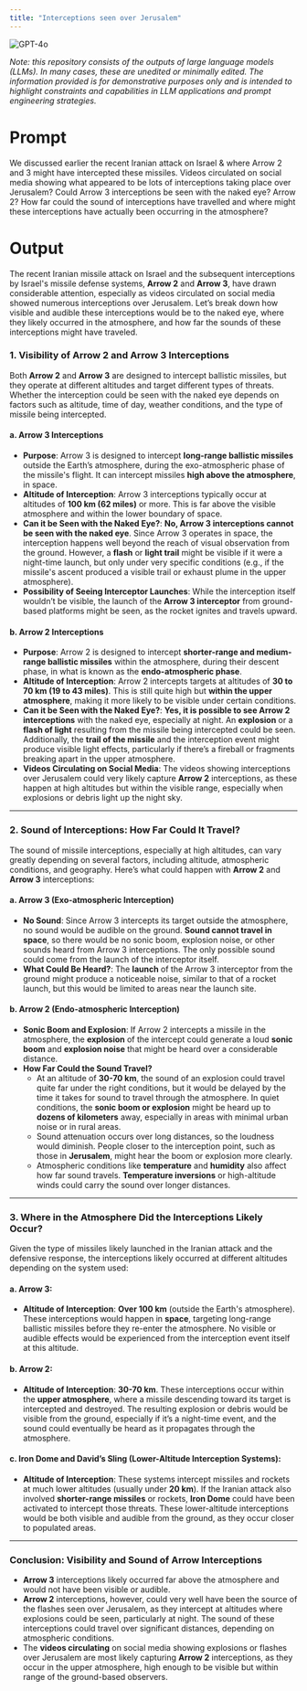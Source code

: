 ```yaml
---
title: "Interceptions seen over Jerusalem"
---
```

![GPT-4o](https://img.shields.io/badge/GPT--4o-3333FF?style=for-the-badge&logo=openai&logoColor=white)



*Note: this repository consists of the outputs of large language models (LLMs). In many cases, these are unedited or minimally edited. The information provided is for demonstrative purposes only and is intended to highlight constraints and capabilities in LLM applications and prompt engineering strategies.*


# Prompt

We discussed earlier the recent Iranian attack on Israel & where Arrow 2 and 3 might have intercepted these missiles. Videos circulated on social media showing what appeared to be lots of interceptions taking place over Jerusalem? Could Arrow 3 interceptions be seen with the naked eye? Arrow 2? How far could the sound of interceptions have travelled and where might these interceptions have actually been occurring in the atmosphere?

# Output

The recent Iranian missile attack on Israel and the subsequent interceptions by Israel's missile defense systems, **Arrow 2** and **Arrow 3**, have drawn considerable attention, especially as videos circulated on social media showed numerous interceptions over Jerusalem. Let’s break down how visible and audible these interceptions would be to the naked eye, where they likely occurred in the atmosphere, and how far the sounds of these interceptions might have traveled.

### 1. **Visibility of Arrow 2 and Arrow 3 Interceptions**

Both **Arrow 2** and **Arrow 3** are designed to intercept ballistic missiles, but they operate at different altitudes and target different types of threats. Whether the interception could be seen with the naked eye depends on factors such as altitude, time of day, weather conditions, and the type of missile being intercepted.

#### a. **Arrow 3 Interceptions**
   - **Purpose**: Arrow 3 is designed to intercept **long-range ballistic missiles** outside the Earth’s atmosphere, during the exo-atmospheric phase of the missile's flight. It can intercept missiles **high above the atmosphere**, in space.
   - **Altitude of Interception**: Arrow 3 interceptions typically occur at altitudes of **100 km (62 miles)** or more. This is far above the visible atmosphere and within the lower boundary of space.
   - **Can it be Seen with the Naked Eye?**: **No, Arrow 3 interceptions cannot be seen with the naked eye**. Since Arrow 3 operates in space, the interception happens well beyond the reach of visual observation from the ground. However, a **flash** or **light trail** might be visible if it were a night-time launch, but only under very specific conditions (e.g., if the missile's ascent produced a visible trail or exhaust plume in the upper atmosphere).
   - **Possibility of Seeing Interceptor Launches**: While the interception itself wouldn’t be visible, the launch of the **Arrow 3 interceptor** from ground-based platforms might be seen, as the rocket ignites and travels upward. 

#### b. **Arrow 2 Interceptions**
   - **Purpose**: Arrow 2 is designed to intercept **shorter-range and medium-range ballistic missiles** within the atmosphere, during their descent phase, in what is known as the **endo-atmospheric phase**.
   - **Altitude of Interception**: Arrow 2 intercepts targets at altitudes of **30 to 70 km (19 to 43 miles)**. This is still quite high but **within the upper atmosphere**, making it more likely to be visible under certain conditions.
   - **Can it be Seen with the Naked Eye?**: **Yes, it is possible to see Arrow 2 interceptions** with the naked eye, especially at night. An **explosion** or a **flash of light** resulting from the missile being intercepted could be seen. Additionally, the **trail of the missile** and the interception event might produce visible light effects, particularly if there’s a fireball or fragments breaking apart in the upper atmosphere.
   - **Videos Circulating on Social Media**: The videos showing interceptions over Jerusalem could very likely capture **Arrow 2** interceptions, as these happen at high altitudes but within the visible range, especially when explosions or debris light up the night sky.

---

### 2. **Sound of Interceptions: How Far Could It Travel?**

The sound of missile interceptions, especially at high altitudes, can vary greatly depending on several factors, including altitude, atmospheric conditions, and geography. Here’s what could happen with **Arrow 2** and **Arrow 3** interceptions:

#### a. **Arrow 3 (Exo-atmospheric Interception)**
   - **No Sound**: Since Arrow 3 intercepts its target outside the atmosphere, no sound would be audible on the ground. **Sound cannot travel in space**, so there would be no sonic boom, explosion noise, or other sounds heard from Arrow 3 interceptions. The only possible sound could come from the launch of the interceptor itself.
   - **What Could Be Heard?**: The **launch** of the Arrow 3 interceptor from the ground might produce a noticeable noise, similar to that of a rocket launch, but this would be limited to areas near the launch site.

#### b. **Arrow 2 (Endo-atmospheric Interception)**
   - **Sonic Boom and Explosion**: If Arrow 2 intercepts a missile in the atmosphere, the **explosion** of the intercept could generate a loud **sonic boom** and **explosion noise** that might be heard over a considerable distance.
   - **How Far Could the Sound Travel?**
     - At an altitude of **30-70 km**, the sound of an explosion could travel quite far under the right conditions, but it would be delayed by the time it takes for sound to travel through the atmosphere. In quiet conditions, the **sonic boom or explosion** might be heard up to **dozens of kilometers** away, especially in areas with minimal urban noise or in rural areas.
     - Sound attenuation occurs over long distances, so the loudness would diminish. People closer to the interception point, such as those in **Jerusalem**, might hear the boom or explosion more clearly.
     - Atmospheric conditions like **temperature** and **humidity** also affect how far sound travels. **Temperature inversions** or high-altitude winds could carry the sound over longer distances.

---

### 3. **Where in the Atmosphere Did the Interceptions Likely Occur?**

Given the type of missiles likely launched in the Iranian attack and the defensive response, the interceptions likely occurred at different altitudes depending on the system used:

#### a. **Arrow 3**:
   - **Altitude of Interception**: **Over 100 km** (outside the Earth's atmosphere). These interceptions would happen in **space**, targeting long-range ballistic missiles before they re-enter the atmosphere. No visible or audible effects would be experienced from the interception event itself at this altitude.

#### b. **Arrow 2**:
   - **Altitude of Interception**: **30-70 km**. These interceptions occur within the **upper atmosphere**, where a missile descending toward its target is intercepted and destroyed. The resulting explosion or debris would be visible from the ground, especially if it’s a night-time event, and the sound could eventually be heard as it propagates through the atmosphere.

#### c. **Iron Dome and David’s Sling (Lower-Altitude Interception Systems)**:
   - **Altitude of Interception**: These systems intercept missiles and rockets at much lower altitudes (usually under **20 km**). If the Iranian attack also involved **shorter-range missiles** or rockets, **Iron Dome** could have been activated to intercept those threats. These lower-altitude interceptions would be both visible and audible from the ground, as they occur closer to populated areas.
   
---

### Conclusion: **Visibility and Sound of Arrow Interceptions**
- **Arrow 3** interceptions likely occurred far above the atmosphere and would not have been visible or audible.
- **Arrow 2** interceptions, however, could very well have been the source of the flashes seen over Jerusalem, as they intercept at altitudes where explosions could be seen, particularly at night. The sound of these interceptions could travel over significant distances, depending on atmospheric conditions.
- The **videos circulating** on social media showing explosions or flashes over Jerusalem are most likely capturing **Arrow 2** interceptions, as they occur in the upper atmosphere, high enough to be visible but within range of the ground-based observers.

 